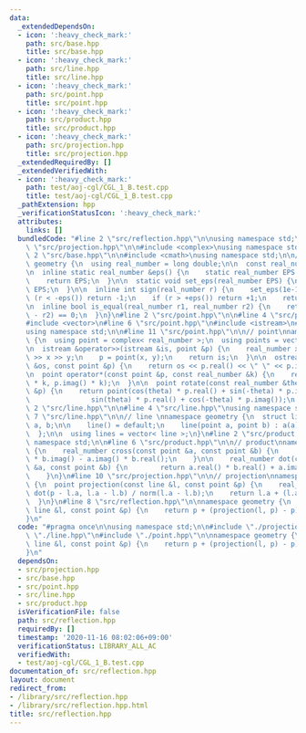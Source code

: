 ```yaml
---
data:
  _extendedDependsOn:
  - icon: ':heavy_check_mark:'
    path: src/base.hpp
    title: src/base.hpp
  - icon: ':heavy_check_mark:'
    path: src/line.hpp
    title: src/line.hpp
  - icon: ':heavy_check_mark:'
    path: src/point.hpp
    title: src/point.hpp
  - icon: ':heavy_check_mark:'
    path: src/product.hpp
    title: src/product.hpp
  - icon: ':heavy_check_mark:'
    path: src/projection.hpp
    title: src/projection.hpp
  _extendedRequiredBy: []
  _extendedVerifiedWith:
  - icon: ':heavy_check_mark:'
    path: test/aoj-cgl/CGL_1_B.test.cpp
    title: test/aoj-cgl/CGL_1_B.test.cpp
  _pathExtension: hpp
  _verificationStatusIcon: ':heavy_check_mark:'
  attributes:
    links: []
  bundledCode: "#line 2 \"src/reflection.hpp\"\n\nusing namespace std;\n\n#line 2\
    \ \"src/projection.hpp\"\n\n#include <complex>\nusing namespace std;\n\n#line\
    \ 2 \"src/base.hpp\"\n\n#include <cmath>\nusing namespace std;\n\n// base\nnamespace\
    \ geometry {\n  using real_number = long double;\n\n  const real_number PI = acos(-1);\n\
    \n  inline static real_number &eps() {\n    static real_number EPS = 1e-10;\n\
    \    return EPS;\n  }\n\n  static void set_eps(real_number EPS) {\n    eps() =\
    \ EPS;\n  }\n\n  inline int sign(real_number r) {\n    set_eps(1e-10);\n    if\
    \ (r < -eps()) return -1;\n    if (r > +eps()) return +1;\n    return 0;\n  }\n\
    \n  inline bool is_equal(real_number r1, real_number r2) {\n    return sign(r1\
    \ - r2) == 0;\n  }\n}\n#line 2 \"src/point.hpp\"\n\n#line 4 \"src/point.hpp\"\n\
    #include <vector>\n#line 6 \"src/point.hpp\"\n#include <istream>\n#include <ostream>\n\
    using namespace std;\n\n#line 11 \"src/point.hpp\"\n\n// point\nnamespace geometry\
    \ {\n  using point = complex< real_number >;\n  using points = vector< point >;\n\
    \n  istream &operator>>(istream &is, point &p) {\n    real_number x, y;\n    is\
    \ >> x >> y;\n    p = point(x, y);\n    return is;\n  }\n\n  ostream &operator<<(ostream\
    \ &os, const point &p) {\n    return os << p.real() << \" \" << p.imag();\n  }\n\
    \n  point operator*(const point &p, const real_number &k) {\n    return point(p.real()\
    \ * k, p.imag() * k);\n  }\n\n  point rotate(const real_number &theta, const point\
    \ &p) {\n    return point(cos(theta) * p.real() + sin(-theta) * p.imag(),\n  \
    \               sin(theta) * p.real() + cos(-theta) * p.imag());\n  }\n}\n#line\
    \ 2 \"src/line.hpp\"\n\n#line 4 \"src/line.hpp\"\nusing namespace std;\n\n#line\
    \ 7 \"src/line.hpp\"\n\n// line \nnamespace geometry {\n  struct line {\n    point\
    \ a, b;\n\n    line() = default;\n    line(point a, point b) : a(a), b(b) {}\n\
    \  };\n\n  using lines = vector< line >;\n}\n#line 2 \"src/product.hpp\"\n\nusing\
    \ namespace std;\n\n#line 6 \"src/product.hpp\"\n\n// product\nnamespace geometry\
    \ {\n    real_number cross(const point &a, const point &b) {\n        return a.real()\
    \ * b.imag() - a.imag() * b.real();\n    }\n\n    real_number dot(const point\
    \ &a, const point &b) {\n        return a.real() * b.real() + a.imag() * b.imag();\n\
    \    }\n}\n#line 10 \"src/projection.hpp\"\n\n// projection\nnamespace geometry\
    \ {\n  point projection(const line &l, const point &p) {\n    real_number t =\
    \ dot(p - l.a, l.a - l.b) / norm(l.a - l.b);\n    return l.a + (l.a - l.b) * t;\n\
    \  }\n}\n#line 8 \"src/reflection.hpp\"\n\nnamespace geometry {\n  point reflection(const\
    \ line &l, const point &p) {\n    return p + (projection(l, p) - p) * 2;\n  }\n\
    }\n"
  code: "#pragma once\n\nusing namespace std;\n\n#include \"./projection.hpp\"\n#include\
    \ \"./line.hpp\"\n#include \"./point.hpp\"\n\nnamespace geometry {\n  point reflection(const\
    \ line &l, const point &p) {\n    return p + (projection(l, p) - p) * 2;\n  }\n\
    }\n"
  dependsOn:
  - src/projection.hpp
  - src/base.hpp
  - src/point.hpp
  - src/line.hpp
  - src/product.hpp
  isVerificationFile: false
  path: src/reflection.hpp
  requiredBy: []
  timestamp: '2020-11-16 08:02:06+09:00'
  verificationStatus: LIBRARY_ALL_AC
  verifiedWith:
  - test/aoj-cgl/CGL_1_B.test.cpp
documentation_of: src/reflection.hpp
layout: document
redirect_from:
- /library/src/reflection.hpp
- /library/src/reflection.hpp.html
title: src/reflection.hpp
---
```

